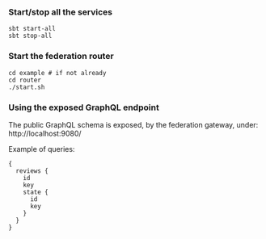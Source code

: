 ### Start/stop all the services

```
sbt start-all
sbt stop-all
```

### Start the federation router

```
cd example # if not already
cd router
./start.sh
```

### Using the exposed GraphQL endpoint

The public GraphQL schema is exposed, by the federation gateway, under: http://localhost:9080/

Example of queries:
```
{
  reviews {
    id
    key
    state {
      id
      key
    }
  }
}
```
